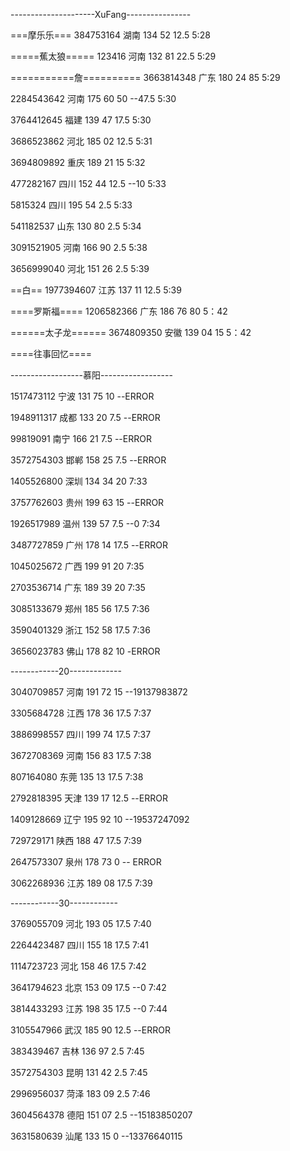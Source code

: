 ---------------------XuFang----------------

===摩乐乐===
384753164 湖南 134 52 12.5
5:28

=====蕉太狼=====
123416 河南 132 81 22.5
5:29

===========詹==========
3663814348 广东 180 24 85
5:29

2284543642 河南 175 60 50  --47.5
5:30

3764412645 福建 139 47 17.5
5:30

3686523862 河北 185 02 12.5
5:31

3694809892 重庆 189 21 15
5:32

477282167 四川 152 44 12.5  --10
5:33

5815324 四川 195 54 2.5
5:33

541182537 山东 130 80 2.5
5:34

3091521905 河南 166 90 2.5
5:38

3656999040 河北 151 26 2.5
5:39

==白==
1977394607 江苏 137 11 12.5
5:39

====罗斯福====
1206582366 广东 186 76 80
5：42

======太子龙======
3674809350 安徽 139 04 15
5：42

====往事回忆====

------------------慕阳------------------

1517473112 宁波 131 75 10  --ERROR

1948911317 成都 133 20 7.5  --ERROR

99819091 南宁 166 21 7.5  --ERROR

3572754303 邯郸 158 25 7.5  --ERROR

1405526800 深圳 134 34 20
7:33

3757762603 贵州 199 63 15  --ERROR

1926517989 温州 139 57 7.5  --0
7:34

3487727859 广州 178 14 17.5  --ERROR

1045025672 广西 199 91 20
7:35

2703536714 广东 189 39 20
7:35

3085133679 郑州 185 56 17.5
7:36

3590401329 浙江 152 58 17.5
7:36

3656023783 佛山 178 82 10  -ERROR

------------20-------------

3040709857 河南 191 72 15  --19137983872

3305684728 江西 178 36 17.5
7:37

3886998557 四川 199 74 17.5
7:37

3672708369 河南 156 83 17.5
7:38

807164080 东莞 135 13 17.5
7:38

2792818395 天津 139 17 12.5  --ERROR

1409128669 辽宁 195 92 10  --19537247092

729729171 陕西 188 47 17.5
7:39

2647573307 泉州 178 73 0  --	ERROR

3062268936 江苏 189 08 17.5
7:39

------------30------------

3769055709 河北 193 05 17.5
7:40

2264423487 四川 155 18 17.5
7:41

1114723723 河北 158 46 17.5
7:42

3641794623 北京 153 09 17.5  --0
7:42

3814433293 江苏 198 35 17.5  --0
7:44

3105547966 武汉 185 90 12.5  --ERROR

383439467 吉林 136 97 2.5
7:45

3572754303 昆明 131 42 2.5
7:45

2996956037 菏泽 183 09 2.5
7:46

3604564378 德阳 151 07 2.5  --15183850207

3631580639 汕尾 133 15 0  --13376640115
